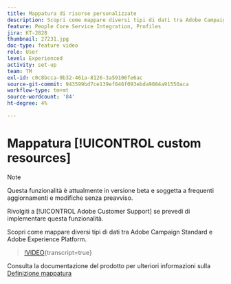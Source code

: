 ```yaml
---
title: Mappatura di risorse personalizzate
description: Scopri come mappare diversi tipi di dati tra Adobe Campaign Standard (ACS) e Adobe Experience Platform (AEP)
feature: People Core Service Integration, Profiles
jira: KT-2828
thumbnail: 27231.jpg
doc-type: feature video
role: User
level: Experienced
activity: set-up
team: TM
exl-id: c0c8bcca-9b32-461a-8126-3a59106fe6ac
source-git-commit: 943599bd7ce139ef846f093ebda9084a91550aca
workflow-type: tm+mt
source-wordcount: '84'
ht-degree: 4%

---
```


# Mappatura [!UICONTROL custom resources]

>[!NOTE]
>
>Questa funzionalità è attualmente in versione beta e soggetta a frequenti aggiornamenti e modifiche senza preavviso.
>
>Rivolgiti a [!UICONTROL Adobe Customer Support] se prevedi di implementare questa funzionalità.

Scopri come mappare diversi tipi di dati tra Adobe Campaign Standard e Adobe Experience Platform.

>[!VIDEO](https://video.tv.adobe.com/v/27231?learn=on){transcript=true}

Consulta la documentazione del prodotto per ulteriori informazioni sulla [Definizione mappatura](https://experienceleague.adobe.com/docs/campaign-standard/using/integrating-with-adobe-cloud/adobe-experience-platform/data-connector/aep-mapping-definition.html)
